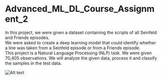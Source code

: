 # Advanced_ML_DL_Course_Assignment_2

In this project, we were given a dataset containing the scripts of all Seinfeld and Friends episodes.<br>
We were asked to create a deep learning model that could identify whether a line was taken from a Seinfeld episode or from a Friends episode.<br>
This project is a Natural Language Processing (NLP) task. We were given 70,405  observations. We will analyze the given data, process it and classify the samples in the test data.

![Alt text](![image](https://github.com/DanaBraynin/Advanced_ML_DL_Course_Assignment_2/assets/114236961/23dc4552-fd2f-4d31-b889-9b17debfb3b3))
